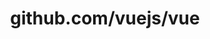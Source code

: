 ---
layout: post
title: github.com/vuejs/vue
categories: link
tags: [انگلیسی, گیت‌هاب, برنامه‌نویسی]
---